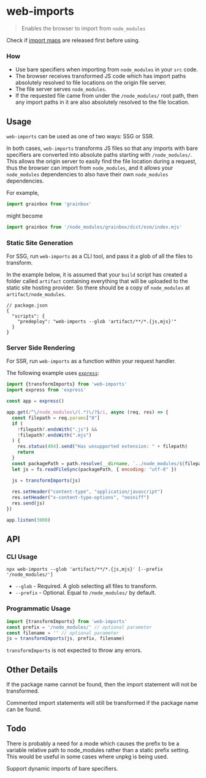 # web-imports

> Enables the browser to import from `node_modules`

Check if [import maps](https://github.com/WICG/import-maps) are released first before using.

### How

* Use bare specifiers when importing from `node_modules` in your `src` code.
* The browser receives transformed JS code which has import paths absolutely resolved to file locations on the origin file server.
* The file server serves `node_modules`.
* If the requested file came from under the `/node_modules/` root path, then any import paths in it are also absolutely resolved to the file location.

## Usage

`web-imports` can be used as one of two ways: SSG or SSR.

In both cases, `web-imports` transforms JS files so that any imports with bare specifiers are converted into absolute paths starting with `/node_modules/`. This allows the origin server to easily find the file location during a request, thus the browser can import from `node_modules`, and it allows your `node_modules` dependencies to also have their own `node_modules` dependencies.

For example,

```js
import grainbox from 'grainbox'
```

might become

```js
import grainbox from '/node_modules/grainbox/dist/esm/index.mjs'
```

### Static Site Generation

For SSG, run `web-imports` as a CLI tool, and pass it a glob of all the files to transform. 

In the example below, it is assumed that your `build` script has created a folder called `artifact` containing everything that will be uploaded to the static site hosting provider. So there should be a copy of `node_modules` at `artifact/node_modules`.

```json5
// package.json
{
  "scripts": {
    "predeploy": "web-imports --glob 'artifact/**/*.{js,mjs}'"
  }
}
```

### Server Side Rendering

For SSR, run `web-imports` as a function within your request handler.

The following example uses [`express`](https://www.npmjs.com/package/express):

```js
import {transformImports} from 'web-imports'
import express from 'express'

const app = express()

app.get(/^\/node_modules\/(.*)\/?$/i, async (req, res) => {
  const filepath = req.params["0"]
  if (
    !filepath?.endsWith(".js") &&
    !filepath?.endsWith(".mjs")
  ) {
    res.status(404).send("Has unsupported extension: " + filepath)
    return
  }
  const packagePath = path.resolve(__dirname, `../node_modules/${filepath}`)
  let js = fs.readFileSync(packagePath, { encoding: "utf-8" })

  js = transformImports(js)
  
  res.setHeader("content-type", "application/javascript")
  res.setHeader("x-content-type-options", "nosniff")
  res.send(js)
})

app.listen(3000)
```

## API

### CLI Usage

```
npx web-imports --glob 'artifact/**/*.{js,mjs}' [--prefix '/node_modules/']
```

* `--glob` - Required. A glob selecting all files to transform.
* `--prefix` - Optional. Equal to `/node_modules/` by default.

### Programmatic Usage

```js
import {transformImports} from 'web-imports'
const prefix = '/node_modules/' // optional parameter
const filename = '' // optional parameter
js = transformImports(js, prefix, filename)
```

`transformImports` is not expected to throw any errors.

## Other Details

If the package name cannot be found, then the import statement will not be transformed.

Commented import statements will still be transformed if the package name can be found.

## Todo

There is probably a need for a mode which causes the prefix to be a variable relative path to node_modules rather than a static prefix setting. This would be useful in some cases where unpkg is being used.

Support dynamic imports of bare specifiers.